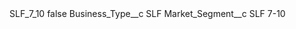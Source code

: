 <?xml version="1.0" encoding="UTF-8"?>
<CustomMetadata xmlns="http://soap.sforce.com/2006/04/metadata" xmlns:xsi="http://www.w3.org/2001/XMLSchema-instance" xmlns:xsd="http://www.w3.org/2001/XMLSchema">
    <label>SLF_7_10</label>
    <protected>false</protected>
    <values>
        <field>Business_Type__c</field>
        <value xsi:type="xsd:string">SLF</value>
    </values>
    <values>
        <field>Market_Segment__c</field>
        <value xsi:type="xsd:string">SLF 7-10</value>
    </values>
</CustomMetadata>
